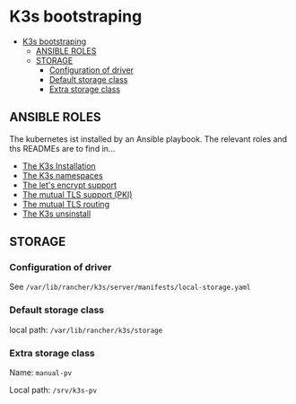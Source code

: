 K3s bootstraping
================


- [K3s bootstraping](#k3s-bootstraping)
	- [ANSIBLE ROLES](#ansible-roles)
	- [STORAGE](#storage)
		- [Configuration of driver](#configuration-of-driver)
		- [Default storage class](#default-storage-class)
		- [Extra storage class](#extra-storage-class)



ANSIBLE ROLES
-------------

The kubernetes ist installed by an Ansible playbook. The
relevant roles and ths READMEs are to find in...

- [The K3s Installation](../ansible/roles/k3s_install/README.md)
- [The K3s namespaces](../ansible/roles/k3s_namespaces)
- [The let's encrypt support](../ansible/roles/k3s_cert_manager/README.md)
- [The mutual TLS support (PKI)](../ansible/roles/k3s_mtls/README.md)
- [The mutual TLS routing](../ansible/roles/k3s_mtls_routes)
- [The K3s unsinstall](../ansible/roles/k8s_ansible_requirements/README.md)


STORAGE
-------

### Configuration of driver

See `/var/lib/rancher/k3s/server/manifests/local-storage.yaml`

### Default storage class

local path: `/var/lib/rancher/k3s/storage`

### Extra storage class

Name: `manual-pv`

Local path: `/srv/k3s-pv`
